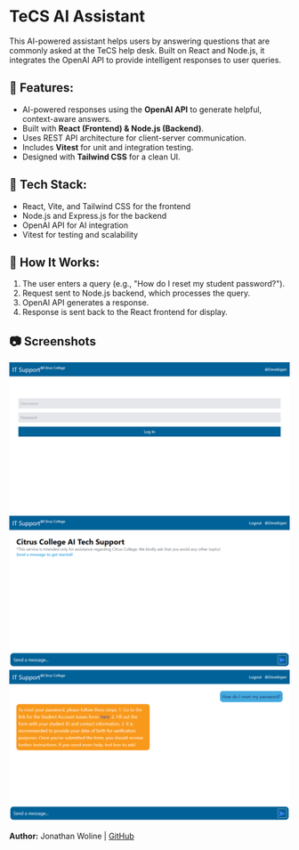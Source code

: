 # TeCS AI Assistant
This AI-powered assistant helps users by answering questions that are commonly asked at the TeCS help desk. Built on React and Node.js, it integrates the OpenAI API to provide intelligent responses to user queries.

## 📌 Features:
- AI-powered responses using the **OpenAI API** to generate helpful, context-aware answers.  
- Built with **React (Frontend) & Node.js (Backend)**.  
- Uses REST API architecture for client-server communication.  
- Includes **Vitest** for unit and integration testing.  
- Designed with **Tailwind CSS** for a clean UI.

## 🔧 Tech Stack:  
- React, Vite, and Tailwind CSS for the frontend  
- Node.js and Express.js for the backend  
- OpenAI API for AI integration  
- Vitest for testing and scalability

## 🚀 How It Works:  
1. The user enters a query (e.g., "How do I reset my student password?").  
2. Request sent to Node.js backend, which processes the query.  
3. OpenAI API generates a response.  
4. Response is sent back to the React frontend for display.  

## 📷 Screenshots
![Login Page](./assets/screenshots/loginpage.png)
![Chat Page](./assets/screenshots/chatpage.png)
![App in Action](./assets/screenshots/chatted.png)

**Author:** Jonathan Woline | [GitHub](https://github.com/Literally-Code)
